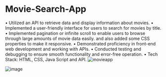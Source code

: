 # Movie-Search-App

• Utilized an API to retrieve data and display information about movies.
• Implemented a user-friendly interface for users to search for movies by title.
• Implemented pagination or infinite scroll to enable users to browse through large amounts of movie data easily. and also added some CSS properties to make it responsive.
• Demonstrated proficiency in front-end web development and working with APIs.
• Conducted testing and debugging to ensure smooth functionality and error-free operation.
• Tech Stack: HTML, CSS, Java Script and API.
![movieapp](https://user-images.githubusercontent.com/91786605/235800485-3c900b65-6fbf-4b46-8ef5-497055bb7cf8.jpeg)

![image](https://user-images.githubusercontent.com/91786605/235800845-c216bc70-12df-415e-9b8f-a6c6ad7b3f7a.png)
